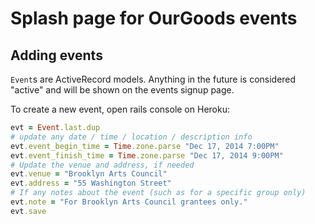 # Splash page for OurGoods events

## Adding events
`Event`s are ActiveRecord models. Anything in the future is considered "active"
and will be shown on the events signup page.

To create a new event, open rails console on Heroku:

```ruby
evt = Event.last.dup
# update any date / time / location / description info
evt.event_begin_time = Time.zone.parse "Dec 17, 2014 7:00PM"
evt.event_finish_time = Time.zone.parse "Dec 17, 2014 9:00PM"
# Update the venue and address, if needed
evt.venue = "Brooklyn Arts Council"
evt.address = "55 Washington Street"
# If any notes about the event (such as for a specific group only)
evt.note = "For Brooklyn Arts Council grantees only."
evt.save
```
